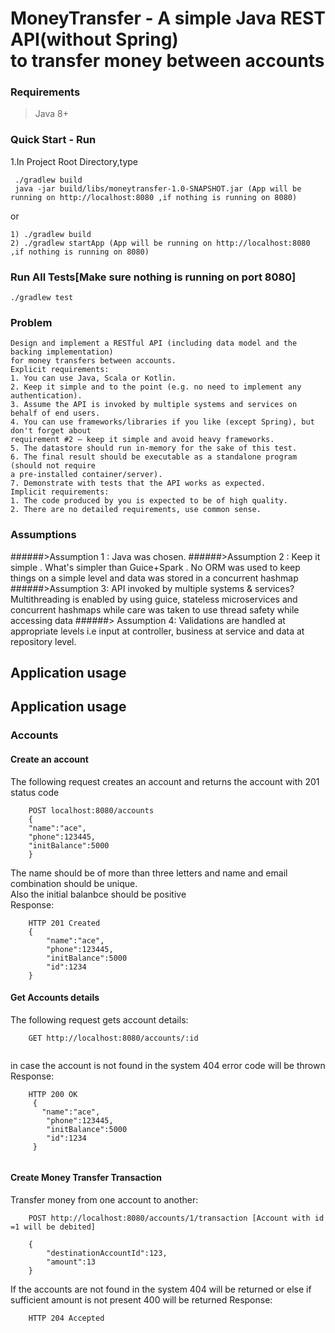 # MoneyTransfer - A  simple Java REST API(without Spring) <br> to transfer money between accounts <br>
### Requirements
> Java 8+
### Quick Start - Run
1.In Project Root Directory,type <br/>
```$xslt
 ./gradlew build
 java -jar build/libs/moneytransfer-1.0-SNAPSHOT.jar (App will be running on http://localhost:8080 ,if nothing is running on 8080)
```
or
```$xslt
1) ./gradlew build
2) ./gradlew startApp (App will be running on http://localhost:8080 ,if nothing is running on 8080)
```
### Run All Tests[Make sure nothing is running on port 8080]
```$xslt
./gradlew test
```

### Problem
```text
Design and implement a RESTful API (including data model and the backing implementation)
for money transfers between accounts.
Explicit requirements:
1. You can use Java, Scala or Kotlin.
2. Keep it simple and to the point (e.g. no need to implement any authentication).
3. Assume the API is invoked by multiple systems and services on behalf of end users.
4. You can use frameworks/libraries if you like (except Spring), but don't forget about
requirement #2 – keep it simple and avoid heavy frameworks.
5. The datastore should run in-memory for the sake of this test.
6. The final result should be executable as a standalone program (should not require
a pre-installed container/server).
7. Demonstrate with tests that the API works as expected.
Implicit requirements:
1. The code produced by you is expected to be of high quality.
2. There are no detailed requirements, use common sense.
```
### Assumptions 
######>Assumption 1 : Java was chosen. 
######>Assumption 2 : Keep it simple . What's simpler than Guice+Spark . No ORM was used to keep things on a simple level and data was stored in a concurrent hashmap
######>Assumption 3: API invoked by multiple systems & services? <br> Multithreading is enabled by using guice, stateless microservices and concurrent hashmaps while care was taken to use thread safety while accessing data
######> Assumption 4: Validations are handled at appropriate levels i.e input at controller, business at service and data at repository level.
## Application usage



## Application usage
### Accounts
#### Create an account
The following request creates an account and returns the account  with 201 status code
```
    POST localhost:8080/accounts
    { 
    "name":"ace", 
    "phone":123445, 
    "initBalance":5000 
    }
```
The name should be of more than three letters and name and email combination should be unique.<br>
Also the initial balanbce should be positive<br/>
Response:
```
    HTTP 201 Created
    { 
        "name":"ace", 
        "phone":123445, 
        "initBalance":5000 
        "id":1234
    }
```
#### Get Accounts details
The following request gets account details:
```
    GET http://localhost:8080/accounts/:id
    
```
in case the account is not found in the system 404 error code will be thrown <br>
Response:
```
    HTTP 200 OK
     {
       "name":"ace", 
        "phone":123445, 
        "initBalance":5000 
        "id":1234
     }
   
```


#### Create Money Transfer Transaction
Transfer money from one account to another:
```
    POST http://localhost:8080/accounts/1/transaction [Account with id =1 will be debited] 
    
    { 
        "destinationAccountId":123,
        "amount":13
    }
```
If the accounts are  not found in the system 404 will be returned or else if sufficient amount is not present 400 will be returned
Response:
```
    HTTP 204 Accepted
```
